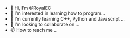 - 👋 Hi, I’m @RoyalEC
- 👀 I’m interested in learning how to program...
- 🌱 I’m currently learning C++, Python and Javascript ...
- 💞️ I’m looking to collaborate on ...
- 📫 How to reach me ...

<!---
RoyalEC/RoyalEC is a ✨ special ✨ repository because its `README.md` (this file) appears on your GitHub profile.
You can click the Preview link to take a look at your changes.
--->
